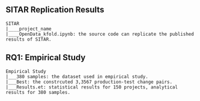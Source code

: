 ## SITAR Replication Results

```
SITAR
|____project_name
|____OpenData_kfold.ipynb: the source code can replicate the published results of SITAR.
```


## RQ1: Empirical Study
```
Empirical Study
|___380 samples: the dataset used in empirical study.
|___Best: the constrcuted 3,3567 production-test change pairs.
|___Results.et: statistical results for 150 projects, analytical results for 380 samples.
```
